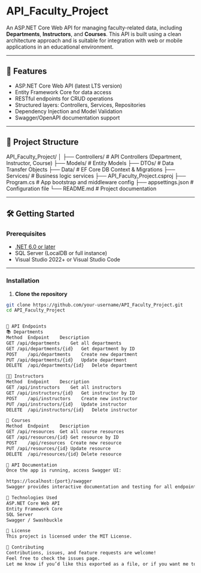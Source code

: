 # API_Faculty_Project

An ASP.NET Core Web API for managing faculty-related data, including **Departments**, **Instructors**, and **Courses**. This API is built using a clean architecture approach and is suitable for integration with web
or mobile applications in an educational environment.

---

## 🚀 Features

- ASP.NET Core Web API (latest LTS version)
- Entity Framework Core for data access
- RESTful endpoints for CRUD operations
- Structured layers: Controllers, Services, Repositories
- Dependency Injection and Model Validation
- Swagger/OpenAPI documentation support

---

## 📁 Project Structure
API_Faculty_Project/
│
├── Controllers/ # API Controllers (Department, Instructor, Course)
├── Models/ # Entity Models
├── DTOs/ # Data Transfer Objects
├── Data/ # EF Core DB Context & Migrations
├── Services/ # Business logic services
├── API_Faculty_Project.csproj
├── Program.cs # App bootstrap and middleware config
├── appsettings.json # Configuration file
└── README.md # Project documentation


---

## 🛠️ Getting Started

### Prerequisites

- [.NET 6.0 or later](https://dotnet.microsoft.com/)
- SQL Server (LocalDB or full instance)
- Visual Studio 2022+ or Visual Studio Code

---

### Installation

1. **Clone the repository**

```bash
git clone https://github.com/your-username/API_Faculty_Project.git
cd API_Faculty_Project


🔌 API Endpoints
📚 Departments
Method	Endpoint	Description
GET	/api/departments	Get all departments
GET	/api/departments/{id}	Get department by ID
POST	/api/departments	Create new department
PUT	/api/departments/{id}	Update department
DELETE	/api/departments/{id}	Delete department

👨‍🏫 Instructors
Method	Endpoint	Description
GET	/api/instructors	Get all instructors
GET	/api/instructors/{id}	Get instructor by ID
POST	/api/instructors	Create new instructor
PUT	/api/instructors/{id}	Update instructor
DELETE	/api/instructors/{id}	Delete instructor

📘 Courses
Method	Endpoint	Description
GET	/api/resources	Get all course resources
GET	/api/resources/{id}	Get resource by ID
POST	/api/resources	Create new resource
PUT	/api/resources/{id}	Update resource
DELETE	/api/resources/{id}	Delete resource

📖 API Documentation
Once the app is running, access Swagger UI:

https://localhost:{port}/swagger
Swagger provides interactive documentation and testing for all endpoints.

🧪 Technologies Used
ASP.NET Core Web API
Entity Framework Core
SQL Server
Swagger / Swashbuckle

📝 License
This project is licensed under the MIT License.

🙌 Contributing
Contributions, issues, and feature requests are welcome!
Feel free to check the issues page.
Let me know if you’d like this exported as a file, or if you want me to add instructions for JWT authentication, Docker, or CI/CD setup.
